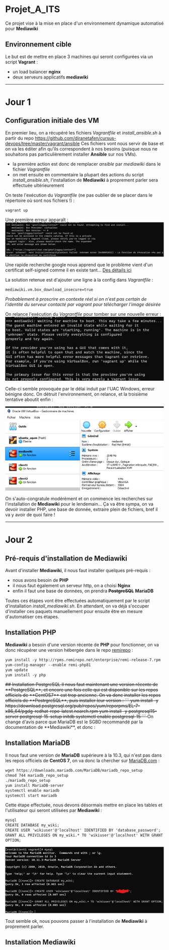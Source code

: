 # Projet_A_ITS
Ce projet vise à la mise en place d'un environnement dynamique automatisé pour **Mediawiki**

## Environnement cible
Le but est de mettre en place 3 machines qui seront configurées via un script **Vagrant** :
- un load balancer **nginx**
- deux serveurs applicatifs **mediawiki**

***

# Jour 1
## Configuration initiale des VM
En premier lieu, on a récupéré les fichiers *Vagrantfile* et *install_ansible.sh* à partir du repo https://github.com/diranetafen/cursus-devops/tree/master/vagrant/ansible
Ces fichiers vont nous servir de base et on va les éditer afin qu'ils correspondent à nos besoins (puisque nous ne souhaitons pas particulièrement installer **Ansible** sur nos VMs).
- la première action est donc de remplacer *ansible* par *mediawiki* dans le fichier *Vagrantfile*
- on met ensuite en commentaire la plupart des actions du script *install_ansible.sh*, l'installation de **Mediawiki** à proprement parler sera effectuée ultérieurement

On teste l'exécution du *Vagrantfile* (ne pas oublier de se placer dans le répertoire où sont nos fichiers !) :
```
vagrant up
```
Une première erreur apparaît :
![Erreur Vagrant](/images/cap1.png "Première erreur Vagrant")

Une rapide recherche google nous apprend que le problème vient d'un certificat self-signed comme il en existe tant... [Des détails ici](/stories/certif_kaspersky.md)

La solution retenue est d'ajouter une ligne à la config dans *Vagrantfile* :
```
mediawiki.vm.box_download_insecure=true
```
*Probablement à proscrire en contexte réel si on n'est pas certain de l'identité du serveur contacté par vagrant pour télécharger l'image désirée*

On relance l'exécution du *Vagrantfile* pour tomber sur une nouvelle erreur :
![2nde Erreur Vagrant](/images/cap2.png "Invalid state: unknown")

Celle-ci semble provoquée par le délai induit par l'UAC Windows, erreur bénigne donc.
On détruit l'environnement, on relance, et la troisième tentative aboutit enfin :

![Capture VirtualBox](/images/cap3.png "joie et félicité, ça a fini par marcher")

On s'auto-congratule modérément et on commence les recherches sur l'installation de **Mediawiki** pour le lendemain... Ça va être sympa, on va devoir installer PHP, une base de donnée, extraire plein de fichiers, bref il va y avoir de quoi faire !

***

# Jour 2
## Pré-requis d'installation de Mediawiki

Avant d'installer **Mediawiki**, il nous faut installer quelques pré-requis :
- nous avons besoin de **PHP**
- il nous faut également un serveur http, on a choisi **Nginx**
- enfin il faut une base de données, on prendra <s>**PostgreSQL**</s> **MariaDB**

Toutes ces étapes vont être effectuées automatiquement par le script d'installation *install_mediawiki.sh*.
En attendant, on va déjà s'occuper d'installer ces paquets manuellement pour ensuite être en mesure d'automatiser ces étapes.

## Installation PHP  
**Mediawiki** a besoin d'une version récente de **PHP** pour fonctionner, on va donc récupérer une version hébergée dans le repo [remirepo](http://rpms.remirepo.net/enterprise/remi-release-7.rpm) :  
```
yum install -y http://rpms.remirepo.net/enterprise/remi-release-7.rpm
yum-config-manager --enable remi-php81
yum update
yum install -y php
```

<s>
  ## Installation PostgreSQL
Il nous faut maintenant une version récente de **PostgreSQL**, et encore une fois celle qui est disponible sur les repos officiels de **CentOS7** est trop ancienne. On va donc installer les repos officiels de **PostrgreSQL**, puis installer leur version :  
```
yum install -y https://download.postgresql.org/pub/repos/yum/reporpms/EL-7-x86_64/pgdg-redhat-repo-latest.noarch.rpm
yum install -y postgresql15-server
postgresql-15-setup initdb
systemctl enable postgresql-15
```
  </s>  
 On change d'avis parce que MariaDB est le SGBD recommandé par la documentation de **Mediawiki**, et donc :  
 
 ## Installation MariaDB
 Il nous faut une version de **MariaDB** supérieure à la 10.3, qui n'est pas dans les repos officiels de **CentOS 7**, on va donc la chercher sur [MariaDB.com](https://mariadb.com/resources/blog/installing-mariadb-10-on-centos-7-rhel-7/) :  
 ```
 wget https://downloads.mariadb.com/MariaDB/mariadb_repo_setup
 chmod 744 mariadb_repo_setup
 ./mariadb_repo_setup
 yum install MariaDB-server
 systemctl enable mariadb
 systemctl start mariadb
 ```

 Cette étape effectuée, nous devons désormais mettre en place les tables et l'utilisateur qui seront utilisées par **Mediawiki** :  
 ```
 mysql
 CREATE DATABASE my_wiki;
 CREATE USER 'wikiuser'@'localhost' IDENTIFIED BY 'database_password';
 GRANT ALL PRIVILEGES ON my_wiki.* TO 'wikiuser'@'localhost' WITH GRANT OPTION;
 ```
 ![Résultat création MariaDB](/images/maria1.png)  
 
 Tout semble ok, nous pouvons passer à l'installation de **Mediawiki** à proprement parler.
 
## Installation Mediawiki
